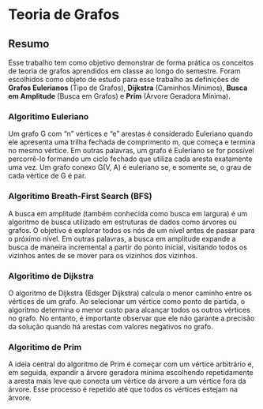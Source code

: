 # Teoria de Grafos

## Resumo
Esse trabalho tem como objetivo demonstrar de forma prática os conceitos de teoria de grafos aprendidos em classe ao longo do semestre. Foram escolhidos como objeto de estudo para esse trabalho as definições de **Grafos Eulerianos** (Tipo de Grafos), **Dijkstra** (Caminhos Mínimos), **Busca em Amplitude** (Busca em Grafos) e **Prim** (Árvore Geradora Mínima).

### Algoritimo Euleriano
Um grafo G com “n” vértices e “e” arestas é considerado Euleriano quando ele apresenta uma trilha fechada de comprimento m, que começa e termina no mesmo vértice. Em outras palavras, um grafo é Euleriano se for possível percorrê-lo formando um ciclo fechado que utiliza cada aresta exatamente uma vez.
Um grafo conexo G(V, A) é euleriano se, e somente se, o grau de cada vértice de G é par.

### Algoritimo Breath-First Search (BFS)
A busca em amplitude (também conhecida como busca em largura) é um algoritmo de busca utilizado em estruturas de dados como árvores ou grafos. O objetivo é explorar todos os nós de um nível antes de passar para o próximo nível. Em outras palavras, a busca em amplitude expande a busca de maneira incremental a partir do ponto inicial, visitando todos os vizinhos antes de se mover para os vizinhos dos vizinhos.

### Algoritimo de Dijkstra
O algoritmo de Dijkstra (Edsger Dijkstra) calcula o menor caminho entre os vértices de um grafo. Ao selecionar um vértice como ponto de partida, o algoritmo determina o menor custo para alcançar todos os outros vértices no grafo. No entanto, é importante observar que ele não garante a precisão da solução quando há arestas com valores negativos no grafo.

### Algoritimo de Prim
A ideia central do algoritmo de Prim é começar com um vértice arbitrário e, em seguida, expandir a árvore geradora mínima escolhendo repetidamente a aresta mais leve que conecta um vértice da árvore a um vértice fora da árvore. Esse processo é repetido até que todos os vértices estejam na árvore.

